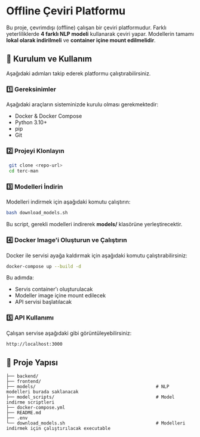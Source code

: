 # Offline Çeviri Platformu

Bu proje, çevrimdışı (offline) çalışan bir çeviri platformudur. Farklı yeterliliklerde **4 farklı NLP modeli** kullanarak çeviri yapar. Modellerin tamamı **lokal olarak indirilmeli** ve **container içine mount edilmelidir**.

## 🚀 Kurulum ve Kullanım

Aşağıdaki adımları takip ederek platformu çalıştırabilirsiniz.

### 1️⃣ Gereksinimler

Aşağıdaki araçların sisteminizde kurulu olması gerekmektedir:
- Docker & Docker Compose
- Python 3.10+
- pip
- Git

### 2️⃣ Projeyi Klonlayın
```bash
 git clone <repo-url>
 cd terc-man
```

### 3️⃣ Modelleri İndirin

Modelleri indirmek için aşağıdaki komutu çalıştırın:
```bash
bash download_models.sh
```
Bu script, gerekli modelleri indirerek **models/** klasörüne yerleştirecektir.

### 4️⃣ Docker Image'i Oluşturun ve Çalıştırın

Docker ile servisi ayağa kaldırmak için aşağıdaki komutu çalıştırabilirsiniz:
```bash
docker-compose up --build -d
```
Bu adımda:
- Servis container'ı oluşturulacak
- Modeller image içine mount edilecek
- API servisi başlatılacak

### 5️⃣ API Kullanımı

Çalışan servise aşağıdaki gibi görüntüleyebilirsiniz:
```bash
http://localhost:3000
```


## 📂 Proje Yapısı
```
├── backend/
├── frontend/
├── models/                                             # NLP modelleri burada saklanacak
├── model_scripts/                                      # Model indirme scriptleri
├── docker-compose.yml
├── README.md
├── .env
└── download_models.sh                                  # Modelleri indirmek için çalıştırılacak executable
```